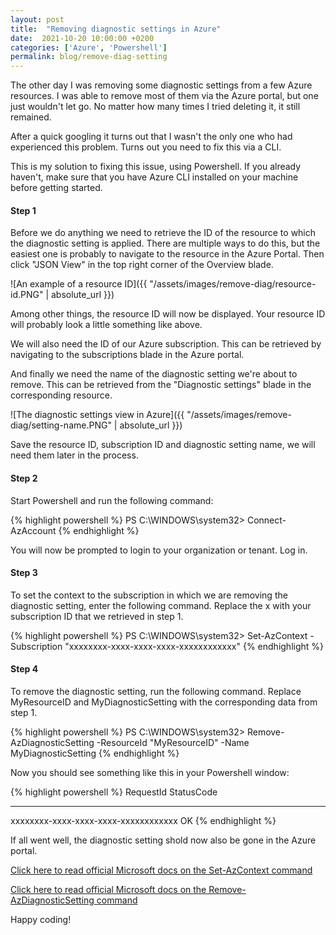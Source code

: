 ```yaml
---
layout: post
title:  "Removing diagnostic settings in Azure"
date:  2021-10-20 10:00:00 +0200
categories: ['Azure', 'Powershell']
permalink: blog/remove-diag-setting
---
```


The other day I was removing some diagnostic settings from a few Azure resources. I was able to remove most of them via the Azure portal,
but one just wouldn't let go. No matter how many times I tried deleting it, it still remained.

After a quick googling it turns out that I wasn't the only one who had experienced this problem. Turns out you need to fix this via a CLI.

This is my solution to fixing this issue, using Powershell. If you already haven't, make sure that you have Azure CLI installed on your machine before getting started.

<h4>Step 1</h4>

Before we do anything we need to retrieve the ID of the resource to which the diagnostic setting is applied. There are multiple ways to do this,
but the easiest one is probably to navigate to the resource in the Azure Portal. Then click "JSON View" in the top right corner of the Overview blade.

![An example of a resource ID]({{ "/assets/images/remove-diag/resource-id.PNG" | absolute_url }})

Among other things, the resource ID will now be displayed. Your resource ID will probably look a little something like above.

We will also need the ID of our Azure subscription. This can be retrieved by navigating to the subscriptions blade in the Azure portal.

And finally we need the name of the diagnostic setting we're about to remove. This can be retrieved from the "Diagnostic settings" blade in the corresponding resource.

![The diagnostic settings view in Azure]({{ "/assets/images/remove-diag/setting-name.PNG" | absolute_url }})

Save the resource ID, subscription ID and diagnostic setting name, we will need them later in the process. 

<h4>Step 2</h4>

Start Powershell and run the following command:

{% highlight powershell %}
PS C:\WINDOWS\system32> Connect-AzAccount
{% endhighlight %}

You will now be prompted to login to your organization or tenant. Log in.

<h4>Step 3</h4>

To set the context to the subscription in which we are removing the diagnostic setting, enter the following command. Replace the x with your subscription ID that we retrieved in step 1.

{% highlight powershell %}
PS C:\WINDOWS\system32> Set-AzContext -Subscription "xxxxxxxx-xxxx-xxxx-xxxx-xxxxxxxxxxxx"
{% endhighlight %}

<h4>Step 4</h4>

To remove the diagnostic setting, run the following command. Replace MyResourceID and MyDiagnosticSetting with the corresponding data from step 1.

{% highlight powershell %}
PS C:\WINDOWS\system32> Remove-AzDiagnosticSetting -ResourceId "MyResourceID" -Name MyDiagnosticSetting
{% endhighlight %}

Now you should see something like this in your Powershell window:

{% highlight powershell %}
RequestId                            StatusCode
---------                            ----------
xxxxxxxx-xxxx-xxxx-xxxx-xxxxxxxxxxxx         OK
{% endhighlight %}

If all went well, the diagnostic setting shold now also be gone in the Azure portal.

[Click here to read official Microsoft docs on the Set-AzContext command][setcontext-link]


[Click here to read official Microsoft docs on the Remove-AzDiagnosticSetting command][azdiag-link]

Happy coding!

[azdiag-link]: https://docs.microsoft.com/en-us/powershell/module/az.monitor/remove-azdiagnosticsetting?view=azps-6.5.0
[setcontext-link]:https://docs.microsoft.com/en-us/powershell/module/az.accounts/Set-AzContext?view=azps-6.5.0
